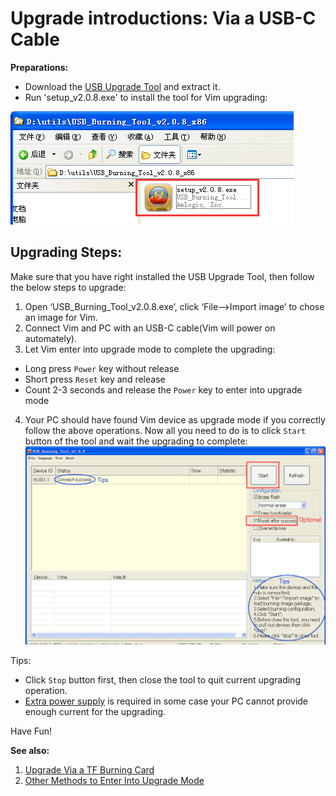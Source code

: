 # Upgrade introductions:  Via a USB-C Cable

**Preparations:**
* Download the [USB Upgrade Tool](http://www.mediafire.com/file/mvf43ds0iacs8i7/USB_Burning_Tool_v2.0.8_x86.rar) and extract it.
* Run 'setup_v2.0.8.exe' to install the tool for Vim upgrading:

![Image of USB_Upgrade_Tool_Setup_V208](https://github.com/miutv/documents/blob/master/images/usb_upgrade_tool_setup_v208.png)

## Upgrading Steps:
Make sure that you have right installed the USB Upgrade Tool, then follow the below steps to upgrade:

1. Open ‘USB_Burning_Tool_v2.0.8.exe’, click ‘File-->Import image’ to chose an image for Vim.
2. Connect Vim and PC with an USB-C cable(Vim will power on automately).
3. Let Vim enter into upgrade mode to complete the upgrading:
  * Long press `Power` key without release
  * Short press `Reset` key and release
  * Count 2-3 seconds and release the `Power` key to enter into upgrade mode
4. Your PC should have found Vim device as upgrade mode if you correctly follow the above operations. Now all you need to do is to click `Start` button of the tool and wait the upgrading to complete:
![Image of USB_Upgrade_Tool_Setup_V208](https://github.com/miutv/documents/blob/master/images/usb_upgrade_tool_interface_v208.png)

Tips:
* Click `Stop` button first, then close the tool to quit current upgrading operation.
* [Extra power supply](https://github.com/miutv/documents/blob/master/ExtraPowerInput.md) is required in some case your PC cannot provide enough current for the upgrading.


Have Fun!

**See also:**

1. [Upgrade Via a TF Burning Card](https://github.com/miutv/documents/blob/master/UpgradeViaTFBurningCard.md)
2. [Other Methods to Enter Into Upgrade Mode](https://github.com/miutv/documents/blob/master/All_upgrade_mode_mothods.md)

